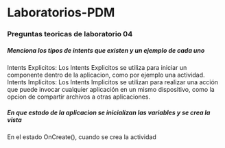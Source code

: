 # Laboratorios-PDM


### Preguntas teoricas de laboratorio 04
##### Menciona los tipos de intents que existen y un ejemplo de cada uno
Intents Explicitos: Los Intents Explicitos se utiliza para iniciar un componente dentro de la aplicacion, como por ejemplo una actividad.
Intents Implicitos: Los Intents Implicitos se utilizan para realizar una acción que puede invocar cualquier aplicación en un mismo dispositivo, como la opcion de compartir archivos a otras aplicaciones. 
##### En que estado de la aplicacion se inicializan las variables y se crea la vista
En el estado OnCreate(), cuando se crea la actividad
